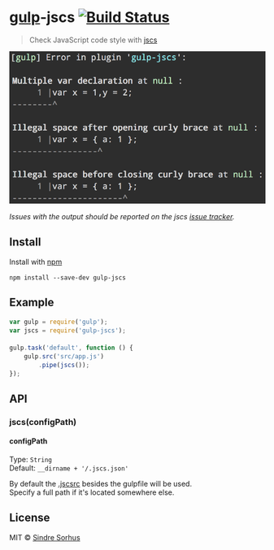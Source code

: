 # [gulp](https://github.com/wearefractal/gulp)-jscs [![Build Status](https://secure.travis-ci.org/sindresorhus/gulp-jscs.png?branch=master)](http://travis-ci.org/sindresorhus/gulp-jscs)

> Check JavaScript code style with [jscs](https://github.com/mdevils/node-jscs)

![](screenshot.png)

*Issues with the output should be reported on the jscs [issue tracker](https://github.com/mdevils/node-jscs/issues).*


## Install

Install with [npm](https://npmjs.org/package/gulp-jscs)

```
npm install --save-dev gulp-jscs
```


## Example

```js
var gulp = require('gulp');
var jscs = require('gulp-jscs');

gulp.task('default', function () {
	gulp.src('src/app.js')
		.pipe(jscs());
});
```


## API

### jscs(configPath)

#### configPath

Type: `String`  
Default: `__dirname + '/.jscs.json'`

By default the [.jscsrc](https://github.com/mdevils/node-jscs#configuration) besides the gulpfile will be used.  
Specify a full path if it's located somewhere else.


## License

MIT © [Sindre Sorhus](http://sindresorhus.com)
